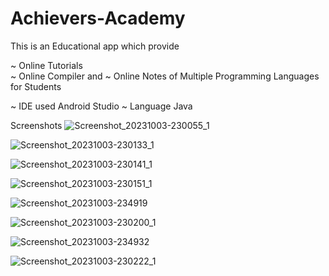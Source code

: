 # Achievers-Academy
This is an Educational app which provide 

~ Online Tutorials   
~ Online Compiler and 
~ Online Notes of Multiple Programming Languages for Students  


~ IDE used Android Studio 
~ Language Java

Screenshots
![Screenshot_20231003-230055_1](https://github.com/arihantjain-aj/Achievers-Academy/assets/121403074/1e0aee78-8f94-4170-83c4-eb7f333204e2)

![Screenshot_20231003-230133_1](https://github.com/arihantjain-aj/Achievers-Academy/assets/121403074/2a7a7108-98a0-45d7-9e64-067ca61c001b)

![Screenshot_20231003-230141_1](https://github.com/arihantjain-aj/Achievers-Academy/assets/121403074/6e22ea21-0c32-4a49-a095-6a18a7dc35a1)

![Screenshot_20231003-230151_1](https://github.com/arihantjain-aj/Achievers-Academy/assets/121403074/0aa5d146-9664-4db2-8f3c-d23e929a5945)

![Screenshot_20231003-234919](https://github.com/arihantjain-aj/Achievers-Academy/assets/121403074/55020bcd-27c5-4008-8f00-16b715ffdb22)

![Screenshot_20231003-230200_1](https://github.com/arihantjain-aj/Achievers-Academy/assets/121403074/4741a032-c5bf-4e41-956d-4ec8ab4a9904)

![Screenshot_20231003-234932](https://github.com/arihantjain-aj/Achievers-Academy/assets/121403074/04e5801d-e159-4104-ba27-ea2eeb248871)

![Screenshot_20231003-230222_1](https://github.com/arihantjain-aj/Achievers-Academy/assets/121403074/601ae8eb-b323-402b-bafe-4a1ef2841837)
